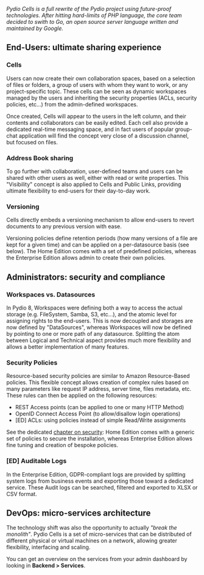 _Pydio Cells is a full rewrite of the Pydio project using future-proof technologies. After hitting hard-limits of PHP language, the core team decided to swith to Go, an open source server language written and maintained by Google._

## End-Users: ultimate sharing experience

### Cells

Users can now create their own collaboration spaces, based on a selection of files or folders, a group of users with whom they want to work, or any project-specific topic. These cells can be seen as dynamic workspaces managed by the users and inheriting the security properties (ACLs, security policies, etc...) from the admin-defined workspaces.

Once created, Cells will appear to the users in the left column, and their contents and collaborators can be easily edited. Each cell also provide a dedicated real-time messaging space, and in fact users of popular group-chat application will find the concept very close of a discussion channel, but focused on files.

### Address Book sharing

To go further with collaboration, user-defined teams and users can be shared with other users as well, either with read or write properties. This "Visibility" concept is also applied to Cells and Public Links, providing ultimate flexibility to end-users for their day-to-day work.

### Versioning

Cells directly embeds a versioning mechanism to allow end-users to revert documents to any previous version with ease. 

Versioning policies define retention periods (how many versions of a file are kept for a given time) and can be applied on a per-datasource basis (see below). The Home Edition comes with a set of predefined policies, whereas the Enterprise Edition allows admin to create their own policies.

## Administrators: security and compliance

### Workspaces vs. Datasources

In Pydio 8, Workspaces were defining both a way to access the actual storage (e.g. FileSystem, Samba, S3, etc...), and the atomic level for assigning rights to the end-users. This is now decoupled and storages are now defined by "DataSources", whereas Workspaces will now be defined by pointing to one or more path of any datasource. Splitting the atom between Logical and Technical aspect provides much more flexibility and allows a better implementation of many features.

### Security Policies

Resource-based security policies are similar to Amazon Resource-Based policies. This flexible concept allows creation of complex rules based on many parameters like request IP address, server time, files metadata, etc. These rules can then be applied on the following resources:
* REST Access points (can be applied to one or many HTTP Method)
* OpenID Connect Access Point (to allow/disallow login operations)
* [ED] ACLs: using policies instead of simple Read/Write assignments

See the dedicated [chapter on security](/en/docs/cells/v1/security-policies): Home Edition comes with a generic set of policies to secure the installation, whereas Enterprise Edition allows fine tuning and creation of bespoke policies.

### [ED] Auditable Logs

In the Enterprise Edition, GDPR-compliant logs are provided by splitting system logs from business events and exporting those toward a dedicated service. These Audit logs can be searched, filtered and exported to XLSX or CSV format.

## DevOps: micro-services architecture

The technology shift was also the opportunity to actually _"break the monolith"_. Pydio Cells is a set of micro-services that can be distributed of different physical or virtual machines on a network, allowing greater flexibility, interfacing and scaling.

You can get an overview on the services from your admin dashboard by looking in **Backend > Services**.
